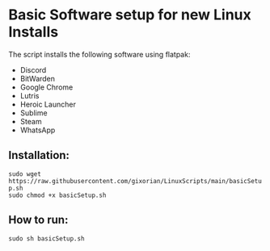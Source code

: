 # Basic Software setup for new Linux Installs
The script installs the following software using flatpak: <br />
* Discord
* BitWarden
* Google Chrome
* Lutris
* Heroic Launcher
* Sublime
* Steam
* WhatsApp

## Installation:
```sudo wget https://raw.githubusercontent.com/gixorian/LinuxScripts/main/basicSetup.sh``` <br />
```sudo chmod +x basicSetup.sh```

## How to run:

```sudo sh basicSetup.sh```
